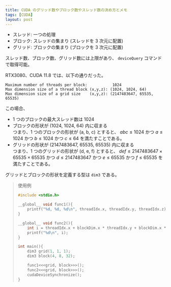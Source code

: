 ```yaml
---
title: CUDA のグリッド数やブロック数やスレッド数の決め方とメモ
tags: [CUDA]
layout: post
---
```


- スレッド: 一つの処理
- ブロック: スレッドの集まり (スレッドを 3 次元に配置)
- グリッド: ブロックの集まり (ブロックを 3 次元に配置)

スレッド数、ブロック数、グリッド数には上限があり、
`deviceQuery` コマンドで取得可能。

RTX3080、CUDA 11.8 では、以下の通りだった。

```
Maximum number of threads per block:           1024
Max dimension size of a thread block (x,y,z): (1024, 1024, 64)
Max dimension size of a grid size    (x,y,z): (2147483647, 65535, 65535)
```

この場合、
- 1 つのブロックの最大スレッド数は 1024
- ブロックの形状が (1024, 1024, 64) 内に収まる  
  つまり、1 つのブロックの形状が (a, b, c) とすると、
$abc \leq 1024$ かつ $a \leq 1024$ かつ $b \leq 1024$ かつ $c \leq 64$ を満たすことである。
- グリッドの形状が (2147483647, 65535, 65535) 内に収まる  
  つまり、1 つのグリッドの形状が (d, e, f) とすると、
$def \leq 2147483647 \times 65535 \times 65535$ かつ $d \leq 2147483647$ かつ $e \leq 65535$ かつ $f \leq 65535$ を満たすことである。

グリッドとブロックの形状を定義する型は `dim3` である。

> 使用例
> 
> ```cpp
> #include <stdio.h>
> 
> __global__ void func1(){
>     printf("%d, %d, %d\n", threadIdx.x, threadIdx.y, threadIdx.z);
> }
> 
> __global__ void func2(){
>     int i = threadIdx.x + blockDim.x * threadIdx.y + blockDim.x * blockDim.y * threadIdx.z;
>     printf("%d\n", i);
> }
> 
> int main(){
>     dim3 grid(1, 1, 1);
>     dim3 block(4, 8, 32);
> 
>     func1<<<grid, block>>>();
>     func2<<<grid, block>>>();
>     cudaDeviceSynchronize();
> }
> ```
